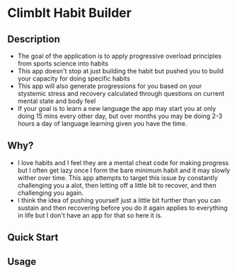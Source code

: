 # ClimbIt Habit Builder

## Description

- The goal of the application is to apply progressive overload principles from sports science into habits
- This app doesn't stop at just building the habit but pushed you to build your capacity for doing specific habits
- This app will also generate progressions for you based on your stystemic stress and recovery calculated through questions on current mental state and body feel
- If your goal is to learn a new language the app may start you at only doing 15 mins every other day, but over months you may be doing 2-3 hours a day of language learning given you have the time.

## Why?

- I love habits and I feel they are a mental cheat code for making progress but I often get lazy once I form the bare minimum habit and it may slowly wither over time. This app attempts to target this issue by constantly challenging you a alot, then letting off a little bit to recover, and then challenging you again.
- I think the idea of pushing yourself just a little bit further than you can sustain and then recovering before you do it again applies to everything in life but I don't have an app for that so here it is.

## Quick Start

## Usage
